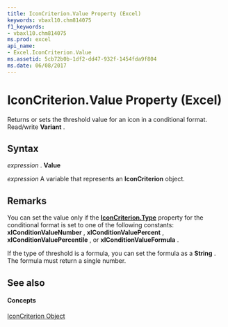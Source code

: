 ```yaml
---
title: IconCriterion.Value Property (Excel)
keywords: vbaxl10.chm814075
f1_keywords:
- vbaxl10.chm814075
ms.prod: excel
api_name:
- Excel.IconCriterion.Value
ms.assetid: 5cb72b0b-1df2-dd47-932f-1454fda9f804
ms.date: 06/08/2017
---
```



# IconCriterion.Value Property (Excel)

Returns or sets the threshold value for an icon in a conditional format. Read/write  **Variant** .


## Syntax

 _expression_ . **Value**

 _expression_ A variable that represents an **IconCriterion** object.


## Remarks

You can set the value only if the  **[IconCriterion.Type](Excel.IconCriterion.Type.md)** property for the conditional format is set to one of the following constants: **xlConditionValueNumber** , **xlConditionValuePercent** , **xlConditionValuePercentile** , or **xlConditionValueFormula** .

If the type of threshold is a formula, you can set the formula as a  **String** . The formula must return a single number.


## See also


#### Concepts


[IconCriterion Object](Excel.IconCriterion.md)

